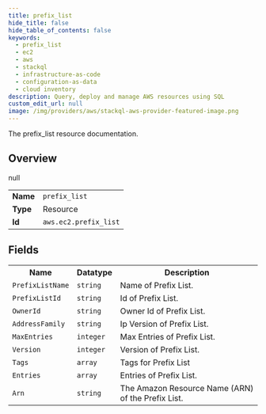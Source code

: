 ```yaml
---
title: prefix_list
hide_title: false
hide_table_of_contents: false
keywords:
  - prefix_list
  - ec2
  - aws
  - stackql
  - infrastructure-as-code
  - configuration-as-data
  - cloud inventory
description: Query, deploy and manage AWS resources using SQL
custom_edit_url: null
image: /img/providers/aws/stackql-aws-provider-featured-image.png
---
```

The prefix_list resource documentation.

## Overview
<table><tbody>
<tr><td><b>Name</b></td><td><code>prefix_list</code></td></tr>
<tr><td><b>Type</b></td><td>Resource</td></tr>
null
<tr><td><b>Id</b></td><td><code>aws.ec2.prefix_list</code></td></tr>
</tbody></table>

## Fields
<table><tbody>
<tr><th>Name</th><th>Datatype</th><th>Description</th></tr>
<tr><td><code>PrefixListName</code></td><td><code>string</code></td><td>Name of Prefix List.</td></tr><tr><td><code>PrefixListId</code></td><td><code>string</code></td><td>Id of Prefix List.</td></tr><tr><td><code>OwnerId</code></td><td><code>string</code></td><td>Owner Id of Prefix List.</td></tr><tr><td><code>AddressFamily</code></td><td><code>string</code></td><td>Ip Version of Prefix List.</td></tr><tr><td><code>MaxEntries</code></td><td><code>integer</code></td><td>Max Entries of Prefix List.</td></tr><tr><td><code>Version</code></td><td><code>integer</code></td><td>Version of Prefix List.</td></tr><tr><td><code>Tags</code></td><td><code>array</code></td><td>Tags for Prefix List</td></tr><tr><td><code>Entries</code></td><td><code>array</code></td><td>Entries of Prefix List.</td></tr><tr><td><code>Arn</code></td><td><code>string</code></td><td>The Amazon Resource Name (ARN) of the Prefix List.</td></tr>
</tbody></table>